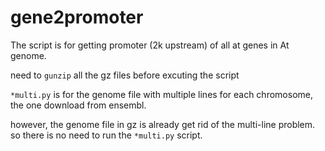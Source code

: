 # gene2promoter

The script is for getting promoter (2k upstream) of all at genes in At genome.

need to `gunzip` all the gz files before excuting the script

`*multi.py` is for the genome file with multiple lines for each chromosome, the one download from ensembl.

however, the genome file in gz is already get rid of the multi-line problem. so there is no need to run the `*multi.py` script.
